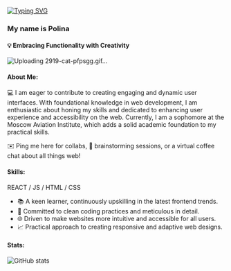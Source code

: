 [![Typing SVG](https://readme-typing-svg.herokuapp.com?color=%23F5B642&lines=Hi+there+👋)](https://git.io/typing-svg) 
### My name is Polina 
#### 💡 Embracing Functionality with Creativity 
![Uploading 2919-cat-pfpsgg.gif…]()

#### About Me:
💻 I am eager to contribute to creating engaging and dynamic user interfaces. With foundational knowledge in web development, I am enthusiastic about honing my skills and dedicated to enhancing user experience and accessibility on the web. Currently, I am a sophomore at the Moscow Aviation Institute, which adds a solid academic foundation to my practical skills.

✉️ Ping me here for collabs, 💭 brainstorming sessions, or a virtual coffee chat about all things web!

#### Skills: 
REACT / JS / HTML / CSS

- 📚 A keen learner, continuously upskilling in the latest frontend trends.
- 🎯 Committed to clean coding practices and meticulous in detail.
- 🌐 Driven to make websites more intuitive and accessible for all users.
- 📈 Practical approach to creating responsive and adaptive web designs.

#### Stats:
![GitHub stats](https://github-readme-stats.vercel.app/api?username=m0opy&show_icons=true)  
